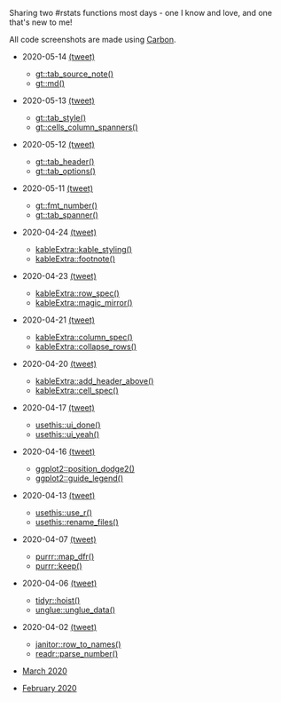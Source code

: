 Sharing two #rstats functions most days - one I know and love, and one that's new to me!

All code screenshots are made using [Carbon](https://carbon.now.sh/).

* 2020-05-14 [(tweet)](https://twitter.com/sharlagelfand/status/1260997357837090823)
    * [gt::tab_source_note()](https://github.com/sharlagelfand/twofunctionsmostdays/tree/master/2020/05/14#gttab_source_note---i-know-this-one)
    * [gt::md()](https://github.com/sharlagelfand/twofunctionsmostdays/tree/master/2020/05/14#gtmd---new-to-me)
* 2020-05-13 [(tweet)](https://twitter.com/sharlagelfand/status/1260556304071962625)
    * [gt::tab_style()](https://github.com/sharlagelfand/twofunctionsmostdays/tree/master/2020/05/13#gttab_style---i-know-this-one)
    * [gt::cells_column_spanners()](https://github.com/sharlagelfand/twofunctionsmostdays/tree/master/2020/05/13#gtcells_column_spanners---new-to-me)
* 2020-05-12 [(tweet)](https://twitter.com/sharlagelfand/status/1260207286779289603)
    * [gt::tab_header()](https://github.com/sharlagelfand/twofunctionsmostdays/tree/master/2020/05/12#gttab_header---i-know-this-one)
    * [gt::tab_options()](https://github.com/sharlagelfand/twofunctionsmostdays/tree/master/2020/05/12#gttab_options---new-to-me)
* 2020-05-11 [(tweet)](https://twitter.com/sharlagelfand/status/1259883334383132672)
    * [gt::fmt_number()](https://github.com/sharlagelfand/twofunctionsmostdays/tree/master/2020/05/11#gtfmt_number---i-know-this-one)
    * [gt::tab_spanner()](https://github.com/sharlagelfand/twofunctionsmostdays/tree/master/2020/05/11#gttab_spanner---new-to-me)
* 2020-04-24 [(tweet)](https://twitter.com/sharlagelfand/status/1253778948015742978)
    * [kableExtra::kable_styling()](https://github.com/sharlagelfand/twofunctionsmostdays/tree/master/2020/04/24#kableExtrakable_styling---i-know-this-one)
    * [kableExtra::footnote()](https://github.com/sharlagelfand/twofunctionsmostdays/tree/master/2020/04/24#kableExtrafootnote---new-to-me)
* 2020-04-23 [(tweet)](https://twitter.com/sharlagelfand/status/1253401459061919745)
    * [kableExtra::row_spec()](https://github.com/sharlagelfand/twofunctionsmostdays/tree/master/2020/04/23#kableExtrarow_spec---i-know-this-one)
    * [kableExtra::magic_mirror()](https://github.com/sharlagelfand/twofunctionsmostdays/tree/master/2020/04/23#kableExtramagic_mirror---new-to-me)
* 2020-04-21 [(tweet)](https://twitter.com/sharlagelfand/status/1252706670897217541)
    * [kableExtra::column_spec()](https://github.com/sharlagelfand/twofunctionsmostdays/tree/master/2020/04/21#kableExtracolumn_spec---i-know-this-one)
    * [kableExtra::collapse_rows()](https://github.com/sharlagelfand/twofunctionsmostdays/tree/master/2020/04/21#kableExtracollapse_rows---new-to-me)
* 2020-04-20 [(tweet)](https://twitter.com/sharlagelfand/status/1252335691754876930)
    * [kableExtra::add_header_above()](https://github.com/sharlagelfand/twofunctionsmostdays/tree/master/2020/04/20#kableExtraadd_header_above---i-know-this-one)
    * [kableExtra::cell_spec()](https://github.com/sharlagelfand/twofunctionsmostdays/tree/master/2020/04/20#kableExtracell_spec---new-to-me)
* 2020-04-17 [(tweet)](https://twitter.com/sharlagelfand/status/1251248357290455042)
    * [usethis::ui_done()](https://github.com/sharlagelfand/twofunctionsmostdays/tree/master/2020/04/17#usethisui_done---i-know-this-one)
    * [usethis::ui_yeah()](https://github.com/sharlagelfand/twofunctionsmostdays/tree/master/2020/04/17#usethisui_yeah---new-to-me)
* 2020-04-16 [(tweet)](https://twitter.com/sharlagelfand/status/1250960095804035072)
    * [ggplot2::position_dodge2()](https://github.com/sharlagelfand/twofunctionsmostdays/tree/master/2020/04/16#ggplot2position_dodge2---i-know-this-one)
    * [ggplot2::guide_legend()](https://github.com/sharlagelfand/twofunctionsmostdays/tree/master/2020/04/16#ggplot2guide_legend---new-to-me)
* 2020-04-13 [(tweet)](https://twitter.com/sharlagelfand/status/1249728932955512833)
    * [usethis::use_r()](https://github.com/sharlagelfand/twofunctionsmostdays/tree/master/2020/04/13#usethisuse_r---i-know-this-one)
    * [usethis::rename_files()](https://github.com/sharlagelfand/twofunctionsmostdays/tree/master/2020/04/13#usethisrename_files---new-to-me)
* 2020-04-07 [(tweet)](https://twitter.com/sharlagelfand/status/1247630105796661259)
    * [purrr::map_dfr()](https://github.com/sharlagelfand/twofunctionsmostdays/tree/master/2020/04/07#purrrmap_dfr---i-know-this-one)
    * [purrr::keep()](https://github.com/sharlagelfand/twofunctionsmostdays/tree/master/2020/04/07#purrrkeep---new-to-me)
* 2020-04-06 [(tweet)](https://twitter.com/sharlagelfand/status/1247233768584294400)
    * [tidyr::hoist()](https://github.com/sharlagelfand/twofunctionsmostdays/tree/master/2020/04/06#tidyrhoist---i-know-this-one)
    * [unglue::unglue_data()](https://github.com/sharlagelfand/twofunctionsmostdays/tree/master/2020/04/06#unglueunglue_data---new-to-me)
* 2020-04-02 [(tweet)](https://twitter.com/sharlagelfand/status/1245871652862296064)
    * [janitor::row_to_names()](https://github.com/sharlagelfand/twofunctionsmostdays/tree/master/2020/04/02#janitorrow_to_names---i-know-this-one)
    * [readr::parse_number()](https://github.com/sharlagelfand/twofunctionsmostdays/tree/master/2020/04/02#readrparse_number---new-to-me)

* [March 2020](https://github.com/sharlagelfand/twofunctionsmostdays/tree/master/2020/03)
* [February 2020](https://github.com/sharlagelfand/twofunctionsmostdays/tree/master/2020/02)
